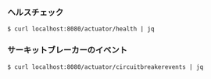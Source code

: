 ### ヘルスチェック

```
$ curl localhost:8080/actuator/health | jq
```

### サーキットブレーカーのイベント
```
$ curl localhost:8080/actuator/circuitbreakerevents | jq
```

